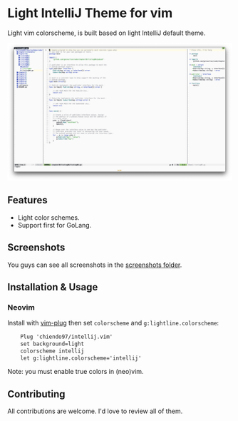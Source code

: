 # Light IntelliJ Theme for vim

Light vim colorscheme, is built based on light IntelliJ default theme.

![light](./screenshots/main.png)

## Features
- Light color schemes.
- Support first for GoLang.

## Screenshots
You guys can see all screenshots in the [screenshots folder](./screenshots).

## Installation & Usage
### Neovim
Install with [vim-plug](https://github.com/junegunn/vim-plug) then set `colorscheme` and `g:lightline.colorscheme`:

```vim
    Plug 'chiendo97/intellij.vim'
    set background=light
    colorscheme intellij
    let g:lightline.colorscheme='intellij'
```

Note: you must enable true colors in (neo)vim.

## Contributing
All contributions are welcome. I'd love to review all of them.
